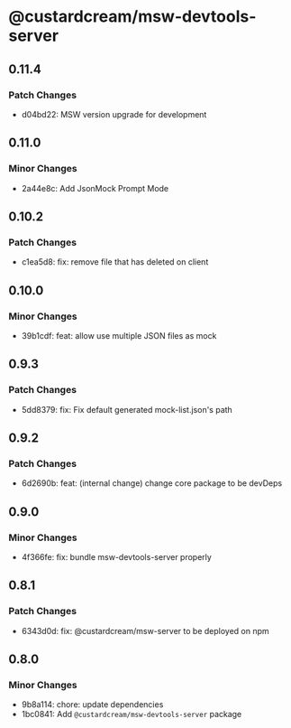 # @custardcream/msw-devtools-server

## 0.11.4

### Patch Changes

- d04bd22: MSW version upgrade for development

## 0.11.0

### Minor Changes

- 2a44e8c: Add JsonMock Prompt Mode

## 0.10.2

### Patch Changes

- c1ea5d8: fix: remove file that has deleted on client

## 0.10.0

### Minor Changes

- 39b1cdf: feat: allow use multiple JSON files as mock

## 0.9.3

### Patch Changes

- 5dd8379: fix: Fix default generated mock-list.json's path

## 0.9.2

### Patch Changes

- 6d2690b: feat: (internal change) change core package to be devDeps

## 0.9.0

### Minor Changes

- 4f366fe: fix: bundle msw-devtools-server properly

## 0.8.1

### Patch Changes

- 6343d0d: fix: @custardcream/msw-server to be deployed on npm

## 0.8.0

### Minor Changes

- 9b8a114: chore: update dependencies
- 1bc0841: Add `@custardcream/msw-devtools-server` package
